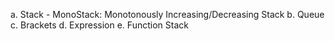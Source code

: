 a. Stack
    - MonoStack: Monotonously Increasing/Decreasing Stack
b. Queue
c. Brackets
d. Expression
e. Function Stack

